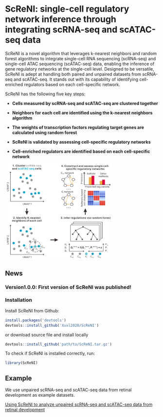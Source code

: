 
<!-- README.md is generated from README.Rmd. Please edit that file -->

# ScReNI: single-cell regulatory network inference through integrating scRNA-seq and scATAC-seq data

ScReNI is a novel algorithm that leverages k-nearest neighbors and
random forest algorithms to integrate single-cell RNA sequencing
(scRNA-seq) and single-cell ATAC sequencing (scATAC-seq) data, enabling
the inference of gene regulatory networks at the single-cell level.
Designed to be versatile, ScReNI is adept at handling both paired and
unpaired datasets from scRNA-seq and scATAC-seq. It stands out with its
capability of identifying cell-enriched regulators based on each
cell-specific network.

ScReNI has the following five key steps:

-   **Cells measured by scRNA-seq and scATAC-seq are clustered
    together**

-   **Neighbors for each cell are identified using the k-nearest
    neighbors algorithm**

-   **The weights of transcription factors regulating target genes are
    calculated using random forest**

-   **ScReNI is validated by assessing cell-specific regulatory
    networks**

-   **Cell-enriched regulators are identified based on each
    cell-specific network**

<img src="Readme%20figure/ScReNI_schematics.png"
style="width:70.0%;height:70.0%" />

## News

### Version1.0.0: First version of ScReNI was published!

### Installation

Install ScReNI from Github:

``` r
install.packages('devtools')
devtools::install_github('Xuxl2020/ScReNI')
```

or download source file and install locally

``` r
devtools::install_github('path/to/ScReNI.tar.gz')
```

To check if ScReNI is installed correctly, run:

``` r
library(ScReNI)
```

## Example

We use unpaired scRNA-seq and scATAC-seq data from retinal development
as example datasets.

[Using ScReNI to analyze unpaired scRNA-seq and scATAC-seq data from
retinal
development](https://htmlpreview.github.io/?https://github.com/Xuxl2020/ScReNI/blob/master/docs/ScReNI_tutorial.html)
